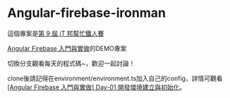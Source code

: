 # Angular-firebase-ironman

這個專案是[第 9 屆 iT 邦幫忙鐵人賽](https://ithelp.ithome.com.tw/ironman?sc=nav)

[Angular Firebase 入門與實做](https://ithelp.ithome.com.tw/users/20104952/ironman/1554)的DEMO專案

切換分支觀看每天的程式碼~，歡迎一起討論！

clone後請記得在environment/environment.ts加入自己的config，詳情可觀看[[Angular Firebase 入門與實做] Day-01 開發環境建立與初始化](https://ithelp.ithome.com.tw/articles/10192646)。
